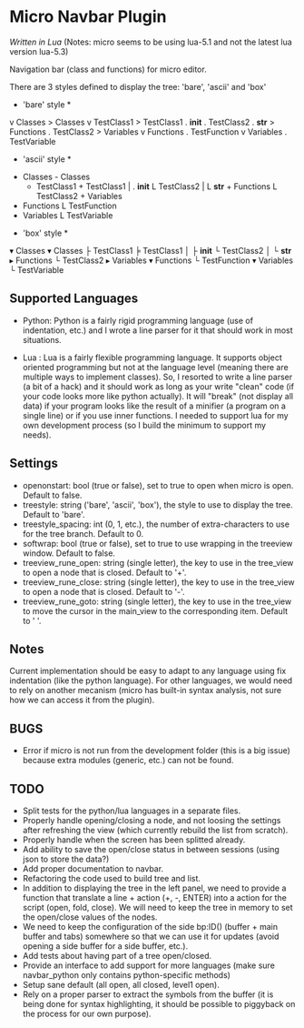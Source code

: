 # Micro Navbar Plugin

*Written in Lua* (Notes: micro seems to be using lua-5.1 and not the latest lua version lua-5.3)

Navigation bar (class and functions) for micro editor.

There are 3 styles defined to display the tree: 'bare', 'ascii' and 'box'

* 'bare' style *

v Classes               > Classes
  v TestClass1            > TestClass1
    . __init__            . TestClass2
    . __str__           > Functions
  . TestClass2          > Variables
v Functions
  . TestFunction
v Variables
  . TestVariable


* 'ascii' style *

- Classes               - Classes
  - TestClass1            + TestClass1
  | . __init__            L TestClass2
  | L __str__           + Functions
  L TestClass2          + Variables
- Functions
  L TestFunction
- Variables
  L TestVariable


* 'box' style *

▾ Classes               ▾ Classes
  ├ TestClass1            ╞ TestClass1
  │ ├ __init__            └ TestClass2
  │ └ __str__           ▸ Functions
  └ TestClass2          ▸ Variables
▾ Functions
  └ TestFunction
▾ Variables
  └ TestVariable


Supported Languages
-------------------
- Python: Python is a fairly rigid programming language (use of indentation, etc.) and I wrote a line parser for it that should work in most situations.

- Lua : Lua is a fairly flexible programming language. It supports object oriented programming but not at the language level (meaning there are multiple ways to implement classes). So, I resorted to write a line parser (a bit of a hack) and it should work as long as your write "clean" code (if your code looks more like python actually). It will "break" (not display all data) if your program looks like the result of a minifier (a program on a single line) or if you use inner functions. I needed to support lua for my own development process (so I build the minimum to support my needs).

Settings
--------
- openonstart: bool (true or false), set to true to open when micro is open. Default to false.
- treestyle: string ('bare', 'ascii', 'box'), the style to use to display the tree. Default to 'bare'.
- treestyle_spacing: int (0, 1, etc.), the number of extra-characters to use for the tree branch. Default to 0.
- softwrap: bool (true or false), set to true to use wrapping in the treeview window. Default to false.
- treeview_rune_open: string (single letter), the key to use in the tree_view to open a node that is closed. Default to '+'.
- treeview_rune_close: string (single letter), the key to use in the tree_view to open a node that is closed. Default to '-'.
- treeview_rune_goto: string (single letter), the key to use in the tree_view to move the cursor in the main_view to the corresponding item. Default to ' '.

Notes
-----
Current implementation should be easy to adapt to any language using fix indentation (like the python language). For other languages, we would need to rely on another mecanism (micro has built-in syntax analysis, not sure how we can access it from the plugin).

BUGS
----
- Error if micro is not run from the development folder (this is a big issue) because extra modules (generic, etc.) can not be found.

TODO
----
- Split tests for the python/lua languages in a separate files.
- Properly handle opening/closing a node, and not loosing the settings after refreshing the view (which currently rebuild the list from scratch).
- Properly handle when the screen has been splitted already.
- Add ability to save the open/close status in between sessions (using json to store the data?)
- Add proper documentation to navbar.
- Refactoring the code used to build tree and list.
- In addition to displaying the tree in the left panel, we need to provide a function that translate a line + action (+, -, ENTER) into a action for the script (open, fold, close). We will need to keep the tree in memory to set the open/close values of the nodes.
- We need to keep the configuration of the side bp:ID() (buffer + main buffer and tabs) somewhere so that we can use it for updates (avoid opening a side buffer for a side buffer, etc.).
- Add tests about having part of a tree open/closed.
- Provide an interface to add support for more languages (make sure navbar_python only contains python-specific methods)
- Setup sane default (all open, all closed, level1 open).
- Rely on a proper parser to extract the symbols from the buffer (it is being done for syntax highlighting, it should be possible to piggyback on the process for our own purpose).
